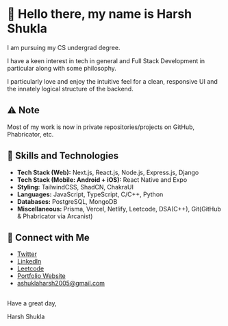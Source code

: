 # 👋 Hello there, my name is Harsh Shukla

I am pursuing my CS undergrad degree.

I have a keen interest in tech in general and Full Stack Development in particular along with some philosophy.

I particularly love and enjoy the intuitive feel for a clean, responsive UI and the innately logical structure of the backend.


## ⚠️ Note 
Most of my work is now in private repositories/projects on GitHub, Phabricator, etc.

## 💼 Skills and Technologies

- **Tech Stack (Web):** Next.js, React.js, Node.js, Express.js, Django
- **Tech Stack (Mobile: Android + iOS):** React Native and Expo
- **Styling:** TailwindCSS, ShadCN, ChakraUI
- **Languages:** JavaScript, TypeScript, C/C++, Python
- **Databases:** PostgreSQL, MongoDB
- **Miscellaneous:** Prisma, Vercel, Netlify, Leetcode, DSA(C++), Git(GitHub & Phabricator via Arcanist)

## 🔗 Connect with Me

- [Twitter](https://twitter.com/PrgrmrShukla)
- [LinkedIn](https://www.linkedin.com/in/harsh-s-274277255)
- [Leetcode](https://leetcode.com/harshshukla_123)
- [Portfolio Website](https://prgrmr.vercel.app)
- ashuklaharsh2005@gmail.com


##
Have a great day,

Harsh Shukla
